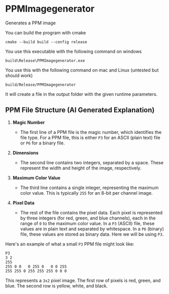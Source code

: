 # PPMImagegenerator
Generates a PPM image

You can build the program with cmake
```plaintext
cmake --build build --config release
```

You use this executable with the following command on windows
```plaintext
build\Release\PPMImagegenerator.exe
```
You use this with the following command on mac and Linux (untested but should work)
```plaintext
build/Release/PPMImagegenerator
```

It will create a file in the output folder with the given runtime parameters.


## PPM File Structure (AI Generated Explanation)

1. **Magic Number**
    - The first line of a PPM file is the magic number, which identifies the file type. For a PPM file, this is either `P3` for an ASCII (plain text) file or `P6` for a binary file.

2. **Dimensions**
    - The second line contains two integers, separated by a space. These represent the width and height of the image, respectively.

3. **Maximum Color Value**
    - The third line contains a single integer, representing the maximum color value. This is typically `255` for an 8-bit per channel image.

4. **Pixel Data**
    - The rest of the file contains the pixel data. Each pixel is represented by three integers (for red, green, and blue channels), each in the range of `0` to the maximum color value. In a `P3` (ASCII) file, these values are in plain text and separated by whitespace. In a `P6` (binary) file, these values are stored as binary data. Here we will be using `P3`.

Here's an example of what a small `P3` PPM file might look like:

```plaintext
P3
3 2
255
255 0 0   0 255 0   0 0 255
255 255 0 255 255 255 0 0 0
```

This represents a `3x2` pixel image. The first row of pixels is red, green, and blue. The second row is yellow, white, and black. 